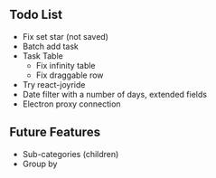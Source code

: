 ## Todo List

* Fix set star (not saved)
* Batch add task
* Task Table
  * Fix infinity table
  * Fix draggable row
* Try react-joyride
* Date filter with a number of days, extended fields
* Electron proxy connection

## Future Features

* Sub-categories (children)
* Group by
